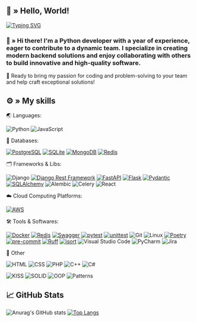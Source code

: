 ## 👋 » Hello, World!

[![Typing SVG](https://readme-typing-svg.demolab.com?font=Fira+Code&pause=1000&color=F7DF1E&width=435&lines=Python+Backend+Developer+%7C+1+year)](https://git.io/typing-svg)

### 📝 » Hi there! I'm a Python developer with a year of experience, eager to contribute to a dynamic team. I specialize in creating modern backend solutions and enjoy collaborating with others to build innovative and high-quality software.

🚀 Ready to bring my passion for coding and problem-solving to your team and help craft exceptional solutions!

## ⚙️ » **My skills**
🌏 Languages:

![Python](https://img.shields.io/badge/python-3670A0?style=for-the-badge&logo=python&logoColor=ffdd54)
![JavaScript](https://img.shields.io/badge/JavaScript-F7DF1E.svg?style=for-the-badge&logo=javascript&logoColor=black)


💾 Databases:

[![PostgreSQL](https://img.shields.io/badge/PostgreSQL-336791?style=for-the-badge&logo=postgresql&logoColor=white)](https://www.postgresql.org/)
[![SQLite](https://img.shields.io/badge/SQLite-003B57?style=for-the-badge&logo=sqlite&logoColor=white)](https://www.sqlite.org/)
[![MongoDB](https://img.shields.io/badge/MongoDB-47A248?style=for-the-badge&logo=mongodb&logoColor=white)](https://www.mongodb.com/)
[![Redis](https://img.shields.io/badge/Redis-DC382D?style=for-the-badge&logo=redis&logoColor=white)](https://redis.io/)

🗂 Frameworks & Libs:

![Django](https://img.shields.io/badge/Django-092E20?style=for-the-badge&logo=django&logoColor=white)
[![Django Rest Framework](https://img.shields.io/badge/Django_Rest_Framework-FFFFFF?style=for-the-badge&logo=django&logoColor=FF5733)](https://www.django-rest-framework.org/)
[![FastAPI](https://img.shields.io/badge/FastAPI-009688?style=for-the-badge&logo=fastapi&logoColor=white)](https://fastapi.tiangolo.com/)
[![Flask](https://img.shields.io/badge/Flask-000000?style=for-the-badge&logo=flask&logoColor=white)](https://flask.palletsprojects.com/)
[![Pydantic](https://img.shields.io/badge/Pydantic-E23237?style=for-the-badge&logo=pydantic&logoColor=white)](https://pydantic-docs.helpmanual.io/)
[![SQLAlchemy](https://img.shields.io/badge/SQLAlchemy-1B4273?style=for-the-badge&logo=sqlalchemy&logoColor=white)](https://www.sqlalchemy.org/)
![Alembic](https://img.shields.io/badge/Alembic-333333.svg?style=for-the-badge&logo=alembic&logoColor=white)
![Celery](https://img.shields.io/badge/Celery-37814a.svg?style=for-the-badge&logo=celery&logoColor=white)
![React](https://img.shields.io/badge/React-61DAFB.svg?style=for-the-badge&logo=react&logoColor=black)


☁️ Cloud Computing Platforms:

[![AWS](https://img.shields.io/badge/AWS-232F3E?style=for-the-badge&logo=amazon-aws&logoColor=white)](https://aws.amazon.com/)


🛠 Tools & Softwares:

[![Docker](https://img.shields.io/badge/Docker-2496ED?style=for-the-badge&logo=docker&logoColor=white)](https://www.docker.com/)
[![Redis](https://img.shields.io/badge/Redis-DC382D?style=for-the-badge&logo=redis&logoColor=white)](https://redis.io/)
[![Swagger](https://img.shields.io/badge/Swagger-85EA2D?style=for-the-badge&logo=swagger&logoColor=black)](https://swagger.io/)
[![pytest](https://img.shields.io/badge/pytest-0A9EDC?style=for-the-badge&logo=pytest&logoColor=white)](https://pytest.org/)
[![unittest](https://img.shields.io/badge/unittest-6C3E92?style=for-the-badge&logo=python&logoColor=white)](https://docs.python.org/3/library/unittest.html)
![Git](https://img.shields.io/badge/git-%23F05033.svg?style=for-the-badge&logo=git&logoColor=white)
![Linux](https://img.shields.io/badge/Linux-FCC624?style=for-the-badge&logo=linux&logoColor=black)
[![Poetry](https://img.shields.io/badge/Poetry-503780?style=for-the-badge&logo=python&logoColor=white)](https://python-poetry.org/)
[![pre-commit](https://img.shields.io/badge/pre--commit-FAB040?style=for-the-badge&logo=pre-commit&logoColor=white)](https://pre-commit.com/)
[![Ruff](https://img.shields.io/badge/Ruff-3E6D8E?style=for-the-badge&logo=ruff&logoColor=white)](https://ruff.io/)
[![isort](https://img.shields.io/badge/isort-4C85D4?style=for-the-badge&logo=python&logoColor=white)](https://pycqa.github.io/isort/)
![Visual Studio Code](https://img.shields.io/badge/Visual%20Studio%20Code-0078d7.svg?style=for-the-badge&logo=visual-studio-code&logoColor=white)
![PyCharm](https://img.shields.io/badge/PyCharm-000000.svg?style=for-the-badge&logo=pycharm&logoColor=white)
![Jira](https://img.shields.io/badge/Jira-0052CC.svg?style=for-the-badge&logo=jira&logoColor=white)

👾 Other

![HTML](https://img.shields.io/badge/HTML-E34F26.svg?style=for-the-badge&logo=html5&logoColor=white)
![CSS](https://img.shields.io/badge/CSS-1572B6.svg?style=for-the-badge&logo=css3&logoColor=white)
![PHP](https://img.shields.io/badge/PHP-777BB4.svg?style=for-the-badge&logo=php&logoColor=white)
![C++](https://img.shields.io/badge/C%2B%2B-00599C.svg?style=for-the-badge&logo=c%2B%2B&logoColor=white)
![C#](https://img.shields.io/badge/C%23-239120.svg?style=for-the-badge&logo=c-sharp&logoColor=white)

![KISS](https://img.shields.io/badge/KISS-000000.svg?style=for-the-badge&logo=kiss&logoColor=white)
![SOLID](https://img.shields.io/badge/SOLID-000000.svg?style=for-the-badge&logo=solid&logoColor=white)
![OOP](https://img.shields.io/badge/OOP-000000.svg?style=for-the-badge&logo=oop&logoColor=white)
![Patterns](https://img.shields.io/badge/Patterns-000000.svg?style=for-the-badge&logo=patterns&logoColor=white)



## 📈 GitHub Stats

![Anurag's GitHub stats](https://github-readme-stats.vercel.app/api?username=tsytsyksvitlana&show_icons=true&theme=radical)
[![Top Langs](https://github-readme-stats.vercel.app/api/top-langs/?username=tsytsyksvitlana&layout=compact&theme=radical)](https://github.com/anuraghazra/github-readme-stats)
